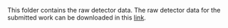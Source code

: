 This folder contains the raw detector data. The raw detector data for the submitted work can be downloaded in this [link](https://uofi.app.box.com/s/9u0pm39ttqc85660ulj3c0dqrmqk0y56).
